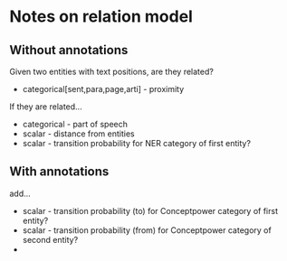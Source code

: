 Notes on relation model
=======================

Without annotations
-------------------

Given two entities with text positions, are they related?

* categorical[sent,para,page,arti] - proximity

If they are related...

* categorical - part of speech
* scalar - distance from entities
* scalar - transition probability for NER category of first entity?

With annotations
----------------

add...

* scalar - transition probability (to) for Conceptpower category of first entity?
* scalar - transition probability (from) for Conceptpower category of second entity?
* 